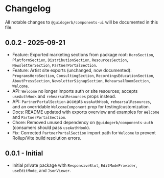 # Changelog

All notable changes to `@guidogerb/components-ui` will be documented in this file.

## 0.0.2 - 2025-09-21

- Feature: Exported marketing sections from package root: `HeroSection`, `PlatformSection`, `DistributionSection`, `ResourcesSection`, `NewsletterSection`, `PartnerPortalSection`.
- Feature: Artist site exports (unchanged, now documented): `ProgramsHeroSection`, `ConsultingSection`, `RecordingsEducationSection`, `AboutPressSection`, `NewsletterSignupSection`, `RehearsalRoomSection`, `Welcome`.
- API: `Welcome` no longer imports auth or site resources; accepts `useAuthHook` and `rehearsalResources` props instead.
- API: `PartnerPortalSection` accepts `useAuthHook`, `rehearsalResources`, and an overridable `WelcomeComponent` prop for testing/customization.
- Docs: README updated with exports overview and examples for `Welcome` and `PartnerPortalSection`.
- Chore: Removed unused dependency on `@guidogerb/components-auth` (consumers should pass `useAuthHook`).
- Fix: Corrected `PartnerPortalSection` import path for `Welcome` to prevent Rollup/Vite build resolution errors.

## 0.0.1 - Initial

- Initial private package with `ResponsiveSlot`, `EditModeProvider`, `useEditMode`, and `JsonViewer`.
